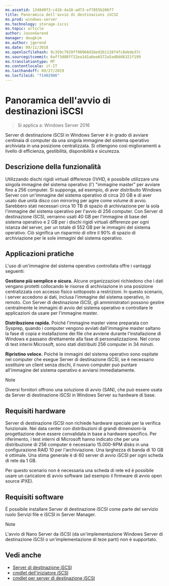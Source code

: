```yaml
---
ms.assetid: 134840f3-c416-4a10-ad73-ef7855b206f7
title: Panoramica dell'avvio di destinazioni iSCSI
ms.prod: windows-server
ms.technology: storage-iscsi
ms.topic: article
author: JasonGerend
manager: dougkim
ms.author: jgerend
ms.date: 09/11/2018
ms.openlocfilehash: 9c359c7929ff90968d16e92b1128f4fc8ebde37c
ms.sourcegitcommit: 6aff3d88ff22ea141a6ea6572a5ad8dd6321f199
ms.translationtype: MT
ms.contentlocale: it-IT
ms.lasthandoff: 09/27/2019
ms.locfileid: "71402986"
---
```

# <a name="iscsi-target-boot-overview"></a>Panoramica dell'avvio di destinazioni iSCSI

> Si applica a: Windows Server 2016

Server di destinazione iSCSI in Windows Server è in grado di avviare centinaia di computer da una singola immagine del sistema operativo archiviata in una posizione centralizzata. Si ottengono così miglioramenti a livello di efficienza, gestibilità, disponibilità e sicurezza.  
  
## <a name="BKMK_OVER"></a>Descrizione della funzionalità  
Utilizzando dischi rigidi virtuali differenze \(\)VHD, è possibile utilizzare una singola immagine del sistema operativo \(l'\) "immagine master" per avviare fino a 256 computer. Si supponga, ad esempio, di aver distribuito Windows Server con un'immagine del sistema operativo di circa 20 GB e di aver usato due unità disco con mirroring per agire come volume di avvio. Sarebbero stati necessari circa 10 TB di spazio di archiviazione per la sola l'immagine del sistema operativo per l'avvio di 256 computer. Con Server di destinazione iSCSI, verranno usati 40 GB per l'immagine di base del sistema operativo e 2 GB per i dischi rigidi virtuali differenze per ogni istanza del server, per un totale di 552 GB per le immagini del sistema operativo. Ciò significa un risparmio di oltre il 90% di spazio di archiviazione per le sole immagini del sistema operativo.  
  
## <a name="BKMK_APP"></a>Applicazioni pratiche  
L'uso di un'immagine del sistema operativo controllata offre i vantaggi seguenti:  
  
**Gestione più semplice e sicura.** Alcune organizzazioni richiedono che i dati vengano protetti collocando le risorse di archiviazione in una posizione centralizzata con accesso fisico sottoposto a restrizioni. In questo scenario, i server accedono ai dati, inclusa l'immagine del sistema operativo, in remoto. Con Server di destinazione iSCSI, gli amministratori possono gestire centralmente le immagini di avvio del sistema operativo e controllare le applicazioni da usare per l'immagine master.  
  
**Distribuzione rapida.** Poiché l'immagine master viene preparata con Sysprep, quando i computer vengono avviati dall'immagine master saltano la fase di copia e installazione dei file che avviene durante l'installazione di Windows e passano direttamente alla fase di personalizzazione. Nel corso di test interni Microsoft, sono stati distribuiti 256 computer in 34 minuti.  
  
**Ripristino veloce.** Poiché le immagini del sistema operativo sono ospitate nel computer che esegue Server di destinazione iSCSI, se è necessario sostituire un client senza dischi, il nuovo computer può puntare all'immagine del sistema operativo e avviarsi immediatamente.  
  
> [!NOTE]  
> Diversi fornitori offrono una soluzione di avvio \(SAN\), che può essere usata da Server di destinazione iSCSI in Windows Server su hardware di base.  
  
## <a name="BKMK_HARD"></a>Requisiti hardware  
Server di destinazione iSCSI non richiede hardware speciale per la verifica funzionale. Nei data center con distribuzioni di grandi dimensioni\-la progettazione deve essere convalidata in base a hardware specifico. Per riferimento, i test interni di Microsoft hanno indicato che per una distribuzione di 256 computer è necessario 15.000\-RPM disks in una configurazione RAID 10 per l'archiviazione. Una larghezza di banda di 10 GB è ottimale. Una stima generale è di 60 server di avvio iSCSI per ogni scheda di rete da 1 GB.  
  
Per questo scenario non è necessaria una scheda di rete ed è possibile usare un caricatore di avvio software \(ad esempio il firmware di avvio open source iPXE\).  
  
## <a name="BKMK_SOFT"></a>Requisiti software  
È possibile installare Server di destinazione iSCSI come parte del servizio ruolo Servizi file e iSCSI in Server Manager.

> [!NOTE]
> L'avvio di Nano Server da iSCSI (da un'implementazione Windows Server di destinazione iSCSI o un'implementazione di teze parti) non è supportato.

## <a name="see-also"></a>Vedi anche
* [Server di destinazione iSCSI](https://technet.microsoft.com/library/hh848272(v=ws.11).aspx)
* [cmdlet dell'iniziatore iSCSI](https://technet.microsoft.com/library/hh826099(v=wps.640).aspx)
* [cmdlet per server di destinazione iSCSI](https://technet.microsoft.com/library/jj612803(v=wps.630).aspx)